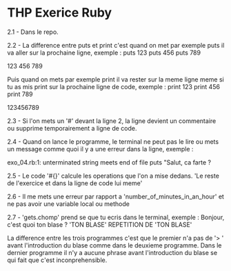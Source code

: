 # THP Exerice Ruby
2.1 - Dans le repo.

2.2 - 
La difference entre puts et print c'est quand on met par exemple puts il va aller sur la prochaine ligne, exemple :
puts 123
puts 456
puts 789

123
456
789

Puis quand on mets par exemple print il va rester sur la meme ligne meme si tu as mis print sur la prochaine ligne de code, exemple :
print 123
print 456
print 789

123456789

2.3 -
Si l'on mets un '#' devant la ligne 2, la ligne devient un commentaire ou supprime temporairement a ligne de code.

2.4 - 
Quand on lance le programme, le terminal ne peut pas le lire ou mets un message comme quoi il y a une erreur dans la ligne, exemple :

exo_04.rb:1: unterminated string meets end of file
puts "Salut, ca farte ?

2.5 - 
Le code '#{}' calcule les operations que l'on a mise dedans.
'Le reste de l'exercice et dans la ligne de code lui meme'

2.6 -
Il me mets une erreur par rapport a 'number_of_minutes_in_an_hour' et ne pas avoir une variable local ou methode

2.7 -
'gets.chomp' prend se que tu ecris dans le terminal, exemple :
Bonjour, c'est quoi ton blase ?
'TON BLASE'
REPETITION DE 'TON BLASE'

La difference entre les trois programmes c'est que le premier n'a pas de '> ' avant l'introduction du blase comme dans le deuxieme programme. Dans le dernier programme il n'y a aucune phrase avant l'introduction du blase se qui fait que c'est inconprehensible.
